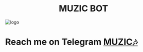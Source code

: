 <h1 align="center"><b> MUZIC BOT  </b></h1>

![logo](https://telegra.ph/file/534ba62f07c64c5fb25ef.jpg)
# Reach me on Telegram [MUZIC🎶](https://t.me/MUZIC_999bot)
